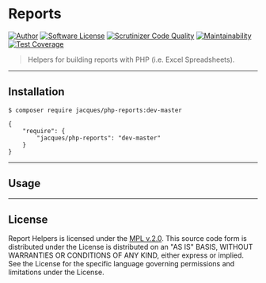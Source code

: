 # Reports

[![Author](http://img.shields.io/badge/author-@jacques-blue.svg?style=flat-square)](https://twitter.com/jacques)
[![Software License](https://img.shields.io/badge/license-MIT-brightgreen.svg?style=flat-square)](LICENSE.md)
[![Scrutinizer Code Quality](https://scrutinizer-ci.com/g/jacques/php-reports/badges/quality-score.png?b=master)](https://scrutinizer-ci.com/g/jacques/php-reports/?branch=master)
[![Maintainability](https://api.codeclimate.com/v1/badges/750d2130ab688f3d8031/maintainability)](https://codeclimate.com/github/jacques/php-reports/maintainability)
[![Test Coverage](https://api.codeclimate.com/v1/badges/750d2130ab688f3d8031/test_coverage)](https://codeclimate.com/github/jacques/php-reports/test_coverage)

> Helpers for building reports with PHP (i.e. Excel Spreadsheets).

---

## Installation

```
$ composer require jacques/php-reports:dev-master
```

```
{
    "require": {
        "jacques/php-reports": "dev-master"
    }
}
```

---

## Usage



---

## License

Report Helpers is licensed under the [MPL v.2.0](LICENSE).
This source code form is distributed under the License is distributed
on an "AS IS" BASIS, WITHOUT WARRANTIES OR CONDITIONS OF ANY KIND,
either express or implied. See the License for the specific language
governing permissions and limitations under the License.
